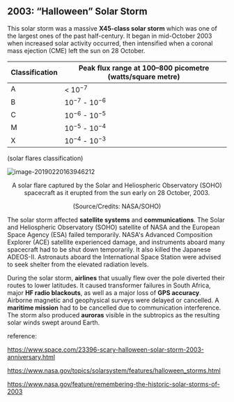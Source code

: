 ## 2003: “Halloween” Solar Storm

This solar storm was a massive **X45-class solar storm** which was one of the largest ones of the past half-century.  It began in mid-October 2003 when increased solar activity occurred, then intensified when a coronal mass ejection (CME) left the sun on 28 October.

| Classification | Peak flux range at 100–800 picometre (watts/square metre) |
| -------------- | --------------------------------------------------------- |
| A              | < $10^{-7}$                                               |
| B              | $10^{-7}$ - $10^{-6}$                                     |
| C              | $10^{-6}$ - $10^{-5}$                                     |
| M              | $10^{-5}$ - $10^{-4}$                                     |
| X              | $10^{-4}$ - $10^{-3}$                                     |

(solar flares classification)

![image-20190220163946212](/Volumes/Public/Ronald%20temp/%5Bdev%5Dspacewx/content/temp/image-20190220163946212.png)

<p align="center">A solar flare captured by the Solar and Heliospheric Observatory (SOHO) spacecraft as it erupted from the sun early on 28 October, 2003.
<p align="center">(Source/Credits: NASA/SOHO)

The solar storm affected **satellite systems** and **communications**.  The Solar and Heliospheric Observatory (SOHO) satellite of NASA and the European Space Agency (ESA) failed temporarily. NASA's Advanced Composition Explorer (ACE) satellite experienced damage, and instruments aboard many spacecraft had to be shut down temporarily.  It also killed the Japanese ADEOS-II. Astronauts aboard the International Space Station were advised to seek shelter from the elevated radiation levels. 

During the solar storm, **airlines** that usually flew over the pole diverted their routes to lower latitudes. It caused transformer failures in South Africa, major **HF radio blackouts**, as well as a major loss of **GPS accuracy**. Airborne magnetic and geophysical surveys were delayed or cancelled. A **maritime mission** had to be cancelled due to communication interference.  The storm also produced **auroras** visible in the subtropics as the resulting solar winds swept around Earth.

reference:

https://www.space.com/23396-scary-halloween-solar-storm-2003-anniversary.html

<https://www.nasa.gov/topics/solarsystem/features/halloween_storms.html>

<https://www.nasa.gov/feature/remembering-the-historic-solar-storms-of-2003>
